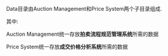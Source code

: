 Data目录由Auction Management和Price System两个子目录组成.

其中:

Auction Management统一存放**拍卖流程规范管理系统**所需的数据

Price System统一存放**成交价格分析系统**所需的数据